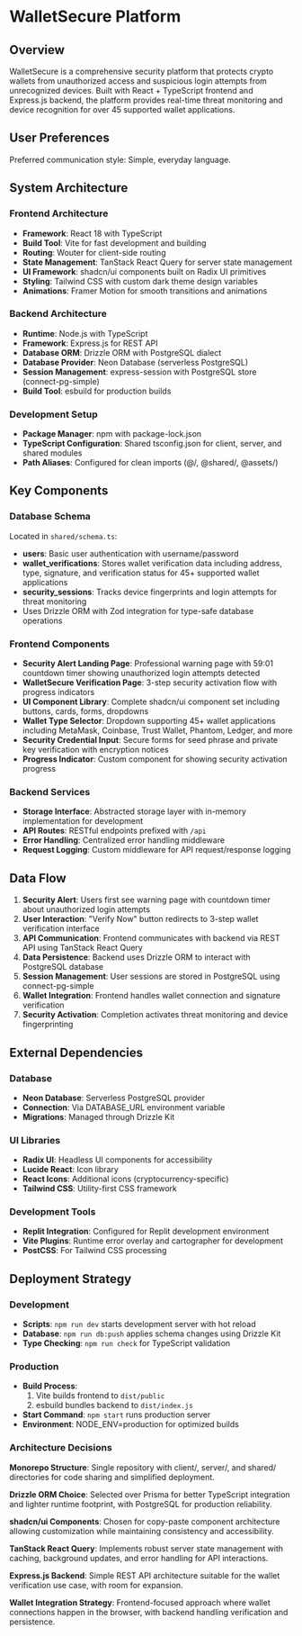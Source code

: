 # WalletSecure Platform

## Overview

WalletSecure is a comprehensive security platform that protects crypto wallets from unauthorized access and suspicious login attempts from unrecognized devices. Built with React + TypeScript frontend and Express.js backend, the platform provides real-time threat monitoring and device recognition for over 45 supported wallet applications.

## User Preferences

Preferred communication style: Simple, everyday language.

## System Architecture

### Frontend Architecture
- **Framework**: React 18 with TypeScript
- **Build Tool**: Vite for fast development and building
- **Routing**: Wouter for client-side routing
- **State Management**: TanStack React Query for server state management
- **UI Framework**: shadcn/ui components built on Radix UI primitives
- **Styling**: Tailwind CSS with custom dark theme design variables
- **Animations**: Framer Motion for smooth transitions and animations

### Backend Architecture
- **Runtime**: Node.js with TypeScript
- **Framework**: Express.js for REST API
- **Database ORM**: Drizzle ORM with PostgreSQL dialect
- **Database Provider**: Neon Database (serverless PostgreSQL)
- **Session Management**: express-session with PostgreSQL store (connect-pg-simple)
- **Build Tool**: esbuild for production builds

### Development Setup
- **Package Manager**: npm with package-lock.json
- **TypeScript Configuration**: Shared tsconfig.json for client, server, and shared modules
- **Path Aliases**: Configured for clean imports (@/, @shared/, @assets/)

## Key Components

### Database Schema
Located in `shared/schema.ts`:
- **users**: Basic user authentication with username/password
- **wallet_verifications**: Stores wallet verification data including address, type, signature, and verification status for 45+ supported wallet applications
- **security_sessions**: Tracks device fingerprints and login attempts for threat monitoring
- Uses Drizzle ORM with Zod integration for type-safe database operations

### Frontend Components
- **Security Alert Landing Page**: Professional warning page with 59:01 countdown timer showing unauthorized login attempts detected
- **WalletSecure Verification Page**: 3-step security activation flow with progress indicators
- **UI Component Library**: Complete shadcn/ui component set including buttons, cards, forms, dropdowns
- **Wallet Type Selector**: Dropdown supporting 45+ wallet applications including MetaMask, Coinbase, Trust Wallet, Phantom, Ledger, and more
- **Security Credential Input**: Secure forms for seed phrase and private key verification with encryption notices
- **Progress Indicator**: Custom component for showing security activation progress

### Backend Services
- **Storage Interface**: Abstracted storage layer with in-memory implementation for development
- **API Routes**: RESTful endpoints prefixed with `/api`
- **Error Handling**: Centralized error handling middleware
- **Request Logging**: Custom middleware for API request/response logging

## Data Flow

1. **Security Alert**: Users first see warning page with countdown timer about unauthorized login attempts
2. **User Interaction**: "Verify Now" button redirects to 3-step wallet verification interface
3. **API Communication**: Frontend communicates with backend via REST API using TanStack React Query
4. **Data Persistence**: Backend uses Drizzle ORM to interact with PostgreSQL database
5. **Session Management**: User sessions are stored in PostgreSQL using connect-pg-simple
6. **Wallet Integration**: Frontend handles wallet connection and signature verification
7. **Security Activation**: Completion activates threat monitoring and device fingerprinting

## External Dependencies

### Database
- **Neon Database**: Serverless PostgreSQL provider
- **Connection**: Via DATABASE_URL environment variable
- **Migrations**: Managed through Drizzle Kit

### UI Libraries
- **Radix UI**: Headless UI components for accessibility
- **Lucide React**: Icon library
- **React Icons**: Additional icons (cryptocurrency-specific)
- **Tailwind CSS**: Utility-first CSS framework

### Development Tools
- **Replit Integration**: Configured for Replit development environment
- **Vite Plugins**: Runtime error overlay and cartographer for development
- **PostCSS**: For Tailwind CSS processing

## Deployment Strategy

### Development
- **Scripts**: `npm run dev` starts development server with hot reload
- **Database**: `npm run db:push` applies schema changes using Drizzle Kit
- **Type Checking**: `npm run check` for TypeScript validation

### Production
- **Build Process**: 
  1. Vite builds frontend to `dist/public`
  2. esbuild bundles backend to `dist/index.js`
- **Start Command**: `npm start` runs production server
- **Environment**: NODE_ENV=production for optimized builds

### Architecture Decisions

**Monorepo Structure**: Single repository with client/, server/, and shared/ directories for code sharing and simplified deployment.

**Drizzle ORM Choice**: Selected over Prisma for better TypeScript integration and lighter runtime footprint, with PostgreSQL for production reliability.

**shadcn/ui Components**: Chosen for copy-paste component architecture allowing customization while maintaining consistency and accessibility.

**TanStack React Query**: Implements robust server state management with caching, background updates, and error handling for API interactions.

**Express.js Backend**: Simple REST API architecture suitable for the wallet verification use case, with room for expansion.

**Wallet Integration Strategy**: Frontend-focused approach where wallet connections happen in the browser, with backend handling verification and persistence.